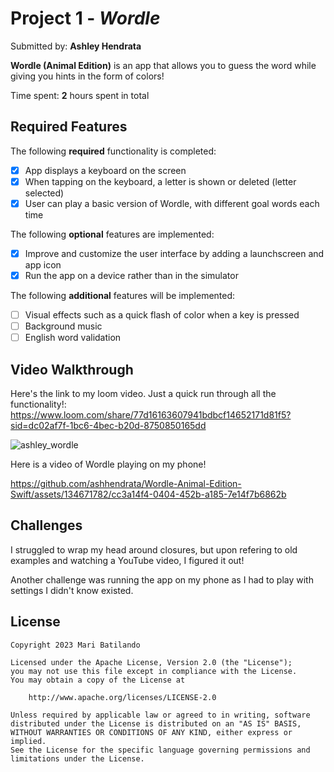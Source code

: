 # Project 1 - *Wordle*

Submitted by: **Ashley Hendrata**

**Wordle (Animal Edition)** is an app that allows you to guess the word while giving you hints in the form of colors!

Time spent: **2** hours spent in total

## Required Features

The following **required** functionality is completed:

- [x] App displays a keyboard on the screen
- [x] When tapping on the keyboard, a letter is shown or deleted (letter selected)
- [x] User can play a basic version of Wordle, with different goal words each time

The following **optional** features are implemented:

- [x] Improve and customize the user interface by adding a launchscreen and app icon
- [x] Run the app on a device rather than in the simulator

The following **additional** features will be implemented:

- [ ] Visual effects such as a quick flash of color when a key is pressed
- [ ] Background music
- [ ] English word validation

## Video Walkthrough

Here's the link to my loom video. Just a quick run through all the functionality!: https://www.loom.com/share/77d16163607941bdbcf14652171d81f5?sid=dc02af7f-1bc6-4bec-b20d-8750850165dd

![ashley_wordle](https://github.com/ashhendrata/Wordle-Animal-Edition-Swift/assets/134671782/ec1be1f0-398e-4656-a107-d7e17224492c)

Here is a video of Wordle playing on my phone!

https://github.com/ashhendrata/Wordle-Animal-Edition-Swift/assets/134671782/cc3a14f4-0404-452b-a185-7e14f7b6862b





## Challenges

I struggled to wrap my head around closures, but upon refering to old examples and watching a YouTube video, I figured it out!

Another challenge was running the app on my phone as I had to play with settings I didn't know existed.

## License

    Copyright 2023 Mari Batilando

    Licensed under the Apache License, Version 2.0 (the "License");
    you may not use this file except in compliance with the License.
    You may obtain a copy of the License at

        http://www.apache.org/licenses/LICENSE-2.0

    Unless required by applicable law or agreed to in writing, software
    distributed under the License is distributed on an "AS IS" BASIS,
    WITHOUT WARRANTIES OR CONDITIONS OF ANY KIND, either express or implied.
    See the License for the specific language governing permissions and
    limitations under the License.
